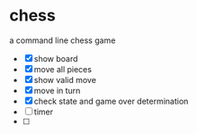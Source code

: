 # chess
a command line chess game

- [x] show board
- [x] move all pieces
- [x] show valid move
- [x] move in turn 
- [x] check state and game over determination
- [ ] timer
- [ ] 
